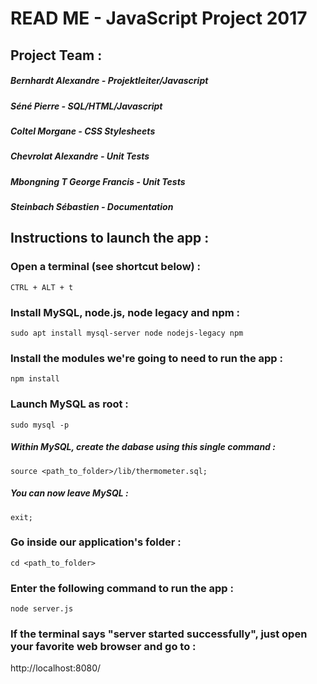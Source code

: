 # READ ME - JavaScript Project 2017

## Project Team :
##### Bernhardt Alexandre - Projektleiter/Javascript
##### Séné Pierre - SQL/HTML/Javascript
##### Coltel Morgane - CSS Stylesheets
##### Chevrolat Alexandre - Unit Tests
##### Mbongning T George Francis - Unit Tests
##### Steinbach Sébastien - Documentation

## Instructions to launch the app :
### Open a terminal (see shortcut below) :
```
CTRL + ALT + t
```

### Install MySQL, node.js, node legacy and npm :
```
sudo apt install mysql-server node nodejs-legacy npm
```

### Install the modules we're going to need to run the app :
```
npm install
```

### Launch MySQL as root :
```
sudo mysql -p
```

##### Within MySQL, create the dabase using this single command :
```
source <path_to_folder>/lib/thermometer.sql;
```

##### You can now leave MySQL :
```
exit;
```

### Go inside our application's folder :
```
cd <path_to_folder>
```

### Enter the following command to run the app :
```
node server.js
```

### If the terminal says "server started successfully", just open your favorite web browser and go to :
http://localhost:8080/
